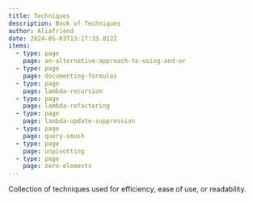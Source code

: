 ```yaml
---
title: Techniques
description: Book of Techniques
author: Aliafriend
date: 2024-05-03T13:17:33.012Z
items:
  - type: page
    page: an-alternative-approach-to-using-and-or
  - type: page
    page: documenting-formulas
  - type: page
    page: lambda-recursion
  - type: page
    page: lambda-refactoring
  - type: page
    page: lambda-update-suppression
  - type: page
    page: query-smush
  - type: page
    page: unpivotting
  - type: page
    page: zero-elements
---
```

Collection of techniques used for efficiency, ease of use, or readability.